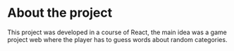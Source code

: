 # About the project

This project was developed in a course of React, the main idea was a game project web where the player has to guess words about random categories.